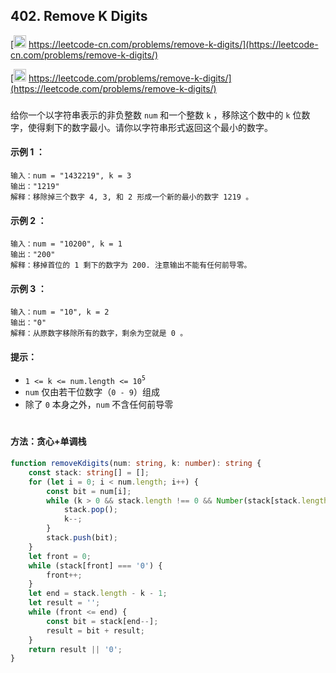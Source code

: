 ## 402. Remove K Digits

[<img src="https://static.leetcode-cn.com/cn-mono-assets/production/assets/logo-dark-cn.c42314a8.svg" height="20" /> https://leetcode-cn.com/problems/remove-k-digits/](https://leetcode-cn.com/problems/remove-k-digits/)

[<img src="https://assets.leetcode.com/static_assets/public/webpack_bundles/images/logo-dark.e99485d9b.svg" height="20"/> https://leetcode.com/problems/remove-k-digits/](https://leetcode.com/problems/remove-k-digits/)

###

给你一个以字符串表示的非负整数 `num` 和一个整数 `k` ，移除这个数中的 `k` 位数字，使得剩下的数字最小。请你以字符串形式返回这个最小的数字。

#### 示例 1 ：

```
输入：num = "1432219", k = 3
输出："1219"
解释：移除掉三个数字 4, 3, 和 2 形成一个新的最小的数字 1219 。
```

#### 示例 2 ：

```
输入：num = "10200", k = 1
输出："200"
解释：移掉首位的 1 剩下的数字为 200. 注意输出不能有任何前导零。
```

#### 示例 3 ：

```
输入：num = "10", k = 2
输出："0"
解释：从原数字移除所有的数字，剩余为空就是 0 。
```

#### 提示：

-   `1 <= k <= num.length <= 10`<sup>`5`</sup>
-   `num` 仅由若干位数字（`0 - 9`）组成
-   除了 `0` 本身之外，`num` 不含任何前导零

#

#### 方法：贪心+单调栈

```ts
function removeKdigits(num: string, k: number): string {
    const stack: string[] = [];
    for (let i = 0; i < num.length; i++) {
        const bit = num[i];
        while (k > 0 && stack.length !== 0 && Number(stack[stack.length - 1]) > Number(bit)) {
            stack.pop();
            k--;
        }
        stack.push(bit);
    }
    let front = 0;
    while (stack[front] === '0') {
        front++;
    }
    let end = stack.length - k - 1;
    let result = '';
    while (front <= end) {
        const bit = stack[end--];
        result = bit + result;
    }
    return result || '0';
}
```
